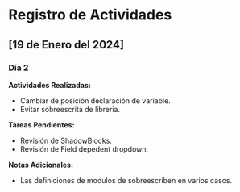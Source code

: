 # Registro de Actividades

## [19 de Enero del 2024]

### Día 2

**Actividades Realizadas:**
- Cambiar de posición declaración de variable.
- Evitar sobreescrita de libreria.

**Tareas Pendientes:**
- Revisión de ShadowBlocks.
- Revisión de Field depedent dropdown.

**Notas Adicionales:**
- Las definiciones de modulos de sobreescriben en varios casos.
